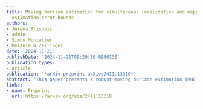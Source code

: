 ```yaml
---
title: Moving horizon estimation for simultaneous localization and mapping with robust
  estimation error bounds
authors:
- Jelena Trisovic
- admin
- Simon Muntwiler
- Melanie N Zeilinger
date: '2024-11-21'
publishDate: '2024-11-21T09:29:10.099013Z'
publication_types:
- article
publication: '*arXiv preprint arXiv:2411.13310*'
abstract: 'This paper presents a robust moving horizon estimation (MHE) approach with provable estimation error bounds for solving the simultaneous localization and mapping (SLAM) problem.  We derive sufficient conditions to guarantee robust stability in ego-state estimates and bounded errors in landmark position estimates, even under limited landmark visibility which directly affects overall system detectability. This is achieved by decoupling the MHE updates for the ego-state and landmark positions, enabling individual landmark updates only when the required detectability conditions are met. The decoupled MHE structure also allows for parallelization of landmark updates, improving computational efficiency. We discuss the key assumptions, including ego-state detectability and Lipschitz continuity of the landmark measurement model, with respect to typical SLAM sensor configurations, and introduce a streamlined method for the range measurement model. Simulation results validate the considered method, highlighting its efficacy and robustness to noise.'
links:
- name: Preprint
  url: https://arxiv.org/abs/2411.13310
---
```

